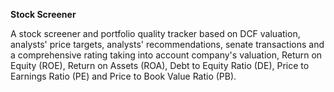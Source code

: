 **Stock Screener**

A stock screener and portfolio quality tracker based on DCF valuation, analysts' price targets, analysts' recommendations, senate transactions and a comprehensive rating taking into account company's valuation, Return on Equity (ROE), Return on Assets (ROA), Debt to Equity Ratio (DE), Price to Earnings Ratio (PE) and Price to Book Value Ratio (PB).
